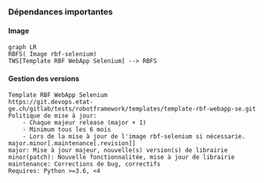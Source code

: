### Dépendances importantes
#### Image
```mermaid
graph LR
RBFS( Image rbf-selenium)
TWS[Template RBF WebApp Selenium] --> RBFS
```
#### Gestion des versions
    Template RBF WebApp Selenium
    https://git.devops.etat-ge.ch/gitlab/tests/robotframework/templates/template-rbf-webapp-se.git 
    Politique de mise à jour:
        - Chaque majeur release (major + 1)
        - Minimum tous les 6 mois
        - Lors de la mise à jour de l'image rbf-selenium si nécessarie.
    major.minor[.maintenance[.revision]]
    major: Mise à jour majeur, nouvelle(s) version(s) de librairie
    minor(patch): Nouvelle fonctionnalitée, mise à jour de librairie
    maintenance: Corrections de bug, correctifs
    Requires: Python >=3.6, <4
